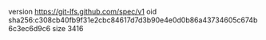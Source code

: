 version https://git-lfs.github.com/spec/v1
oid sha256:c308cb40fb9f31e2cbc84617d7d3b90e4e0d0b86a43734605c674b6c3ec6d9c6
size 3416

